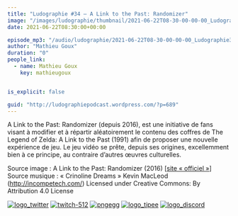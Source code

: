 ```yaml
---
title: "Ludographie #34 – A Link to the Past: Randomizer"
image: "/images/ludographie/thumbnail/2021-06-22T08-30-00-00-00_Ludographie34ALinktothePastRandomizer.jpg"
date: 2021-06-22T08:30:00+00:00

episode_mp3: "/audio/ludographie/2021-06-22T08-30-00-00-00_Ludographie34ALinktothePastRandomizer.mp3"
author: "Mathieu Goux"
duration: "0"
people_link: 
  - name: Mathieu Goux
    key: mathieugoux


is_explicit: false

guid: "http://ludographiepodcast.wordpress.com/?p=689"
---
```


<PodcastHeader/>

<!-- ECRIRE LA DESCRIPTION DE L'EPISODE SOUS CETTE LIGNE -->
<p>A Link to the Past: Randomizer (depuis 2016), est une initiative de fans visant à modifier et à répartir aléatoirement le contenu des coffres de&nbsp;The Legend of Zelda: A Link to the Past (1991) afin de proposer une nouvelle expérience de jeu. Le jeu vidéo se prête, depuis ses origines, excellemment bien à ce principe, au contraire d’autres œuvres culturelles.<br></p>
<p></p>
<a href="" rel="nofollow"></a>
 
<p>Source image : A Link to the Past: Randomizer (2016) [<a href="https://alttpr.com/en" rel="nofollow">site «&nbsp;officiel&nbsp;»</a>]<br>Source musique : «&nbsp;Crinoline Dreams&nbsp;» Kevin MacLeod (<a title="http://incompetech.com/" href="http://incompetech.com/" rel="nofollow">http://incompetech.com/</a>) Licensed under Creative Commons: By Attribution 4.0 License</p>


<tr>
<td><a href="https://twitter.com/Gouximan" rel="nofollow"><img src="/resources/ludographie/2021-06-22T08-30-00-00-00_Ludographie34ALinktothePastRandomizer/logo_twitter-1.png" alt="logo_twitter"></a></td>
<td><a href="https://www.twitch.tv/mathieugoux" rel="nofollow"><img src="/resources/ludographie/2021-06-22T08-30-00-00-00_Ludographie34ALinktothePastRandomizer/twitch-512-1.png" alt="twitch-512"></a></td>
<td><a href="https://www.youtube.com/user/MattTheFatalifieur/videos" rel="nofollow"><img src="/resources/ludographie/2021-06-22T08-30-00-00-00_Ludographie34ALinktothePastRandomizer/pngegg.png" alt="pngegg"></a></td>
<td><a href="http://fr.tipeee.com/calvinball" rel="nofollow"><img src="/resources/ludographie/2021-06-22T08-30-00-00-00_Ludographie34ALinktothePastRandomizer/logo_tipee-1.png" alt="logo_tipee"></a></td>
<td><a href="https://discord.com/invite/4RnA9v7" rel="nofollow"><img src="/resources/ludographie/2021-06-22T08-30-00-00-00_Ludographie34ALinktothePastRandomizer/logo_discord-1.png" alt="logo_discord"></a></td>
</tr>




<p></p>


